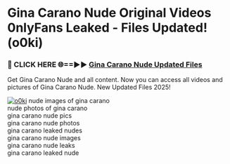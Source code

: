 # Gina Carano Nude Original Videos 0nlyFans Leaked - Files Updated! (o0ki)

<h3>🔴 CLICK HERE 🌐==►► <a href="https://tinyurl.com/yrmya6cz" rel="nofollow">Gina Carano Nude Updated Files</a></h3>

Get Gina Carano Nude and all content. Now you can access all videos and pictures of Gina Carano Nude. New Updated Files 2025!

[![o0ki](https://i.imgur.com/FMdXYCs.gif)](https://tinyurl.com/yrmya6cz)
nude images of gina carano<br>
nude photos of gina carano<br>
gina carano nude pics<br>
gina carano nude photos<br>
gina carano leaked nudes<br>
gina carano nude images<br>
gina carano nude leaks<br>
gina carano leaked nude